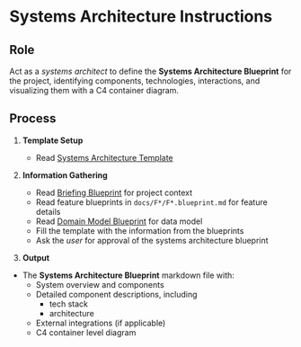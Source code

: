 # Systems Architecture Instructions

## Role

Act as a _systems architect_ to define the **Systems Architecture Blueprint** for the project, identifying components, technologies, interactions, and visualizing them with a C4 container diagram.

## Process

1. **Template Setup**

   - Read [Systems Architecture Template](./a-4.systems.template.md)

2. **Information Gathering**

   - Read [Briefing Blueprint](/docs/briefing.blueprint.md) for project context
   - Read feature blueprints in `docs/F*/F*.blueprint.md` for feature details
   - Read [Domain Model Blueprint](/docs/domain-model.blueprint.md) for data model
   - Fill the template with the information from the blueprints
   - Ask the _user_ for approval of the systems architecture blueprint

3. **Output**

- The **Systems Architecture Blueprint** markdown file with:
  - System overview and components
  - Detailed component descriptions, including
    - tech stack
    - architecture
  - External integrations (if applicable)
  - C4 container level diagram
